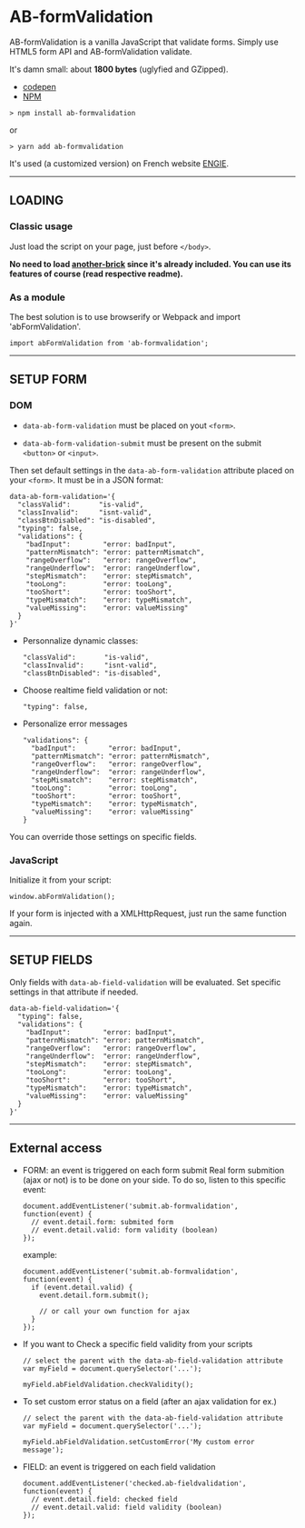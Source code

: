 # AB-formValidation

AB-formValidation is a vanilla JavaScript that validate forms. Simply use HTML5 form API and AB-formValidation validate.

It's damn small: about **1800 bytes** (uglyfied and GZipped).

- [codepen](https://codepen.io/lordfpx/pen/RgdygX?editors=0010)
- [NPM](https://www.npmjs.com/package/ab-formvalidation)

```
> npm install ab-formvalidation
```
or
```
> yarn add ab-formvalidation
```

It's used (a customized version) on French website [ENGIE](https://particuliers.engie.fr/).

---

## LOADING

### Classic usage
Just load the script on your page, just before `</body>`.

**No need to load [another-brick](https://github.com/lordfpx/AB) since it's already included. You can use its features of course (read respective readme).**

### As a module
The best solution is to use browserify or Webpack and import 'abFormValidation'.

```
import abFormValidation from 'ab-formvalidation';
```

---

## SETUP FORM

### DOM
* `data-ab-form-validation` must be placed on yout `<form>`.

* `data-ab-form-validation-submit` must be present on the submit `<button>` or `<input>`.

Then set default settings in the `data-ab-form-validation` attribute placed on your `<form>`. It must be in a JSON format:

```
data-ab-form-validation='{
  "classValid":       "is-valid",
  "classInvalid":     "isnt-valid",
  "classBtnDisabled": "is-disabled",
  "typing": false,
  "validations": {
    "badInput":        "error: badInput",
    "patternMismatch": "error: patternMismatch",
    "rangeOverflow":   "error: rangeOverflow",
    "rangeUnderflow":  "error: rangeUnderflow",
    "stepMismatch":    "error: stepMismatch",
    "tooLong":         "error: tooLong",
    "tooShort":        "error: tooShort",
    "typeMismatch":    "error: typeMismatch",
    "valueMissing":    "error: valueMissing"
  }
}'
```

* Personnalize dynamic classes:
  ```
  "classValid":       "is-valid",
  "classInvalid":     "isnt-valid",
  "classBtnDisabled": "is-disabled",
  ```

* Choose realtime field validation or not:
  ```
  "typing": false,
  ```

* Personalize error messages
  ```
  "validations": {
    "badInput":        "error: badInput",
    "patternMismatch": "error: patternMismatch",
    "rangeOverflow":   "error: rangeOverflow",
    "rangeUnderflow":  "error: rangeUnderflow",
    "stepMismatch":    "error: stepMismatch",
    "tooLong":         "error: tooLong",
    "tooShort":        "error: tooShort",
    "typeMismatch":    "error: typeMismatch",
    "valueMissing":    "error: valueMissing"
  }
  ```

You can override those settings on specific fields.

### JavaScript
Initialize it from your script:

```
window.abFormValidation();
```

If your form is injected with a XMLHttpRequest, just run the same function again.

---
## SETUP FIELDS
Only fields with `data-ab-field-validation` will be evaluated. Set specific settings in that attribute if needed.

```
data-ab-field-validation='{
  "typing": false,
  "validations": {
    "badInput":        "error: badInput",
    "patternMismatch": "error: patternMismatch",
    "rangeOverflow":   "error: rangeOverflow",
    "rangeUnderflow":  "error: rangeUnderflow",
    "stepMismatch":    "error: stepMismatch",
    "tooLong":         "error: tooLong",
    "tooShort":        "error: tooShort",
    "typeMismatch":    "error: typeMismatch",
    "valueMissing":    "error: valueMissing"
  }
}'
```

---
## External access

* FORM: an event is triggered on each form submit
  Real form submition (ajax or not) is to be done on your side. To do so, listen to this specific event:

  ```
  document.addEventListener('submit.ab-formvalidation', function(event) {
    // event.detail.form: submited form
    // event.detail.valid: form validity (boolean)
  });
  ```

  example:
  ```
  document.addEventListener('submit.ab-formvalidation', function(event) {
    if (event.detail.valid) {
      event.detail.form.submit();

      // or call your own function for ajax
    }
  });
  ```

* If you want to Check a specific field validity from your scripts
  ```
  // select the parent with the data-ab-field-validation attribute
  var myField = document.querySelector('...');

  myField.abFieldValidation.checkValidity();
  ```

* To set custom error status on a field (after an ajax validation for ex.)
  ```
  // select the parent with the data-ab-field-validation attribute
  var myField = document.querySelector('...');

  myField.abFieldValidation.setCustomError('My custom error message');
  ```

* FIELD: an event is triggered on each field validation
  ```
  document.addEventListener('checked.ab-fieldvalidation', function(event) {
    // event.detail.field: checked field
    // event.detail.valid: field validity (boolean)
  });
  ```
